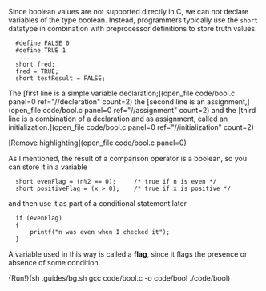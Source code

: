 Since boolean values are not supported directly in C, we can not declare variables of the type boolean.  Instead, programmers typically use the `short` datatype in combination with  preprocessor definitions to store truth values.

```code
  #define FALSE 0
  #define TRUE 1
   ...
  short fred;
  fred = TRUE;
  short testResult = FALSE;
```
The [first line is a simple variable declaration;](open_file code/bool.c panel=0 ref="//decleration" count=2) the [second line is an assignment,](open_file code/bool.c panel=0 ref="//assignment" count=2) and the [third line is a combination of a declaration and as assignment,  called an initialization.](open_file code/bool.c panel=0 ref="//initialization" count=2)

[Remove highlighting](open_file code/bool.c panel=0)

As I mentioned, the result of a comparison operator is a boolean, so you can store it in a variable

```code
  short evenFlag = (n%2 == 0);     /* true if n is even */
  short positiveFlag = (x > 0);    /* true if x is positive */
```
and then use it as part of a conditional statement later

```code
  if (evenFlag) 
  {
      printf("n was even when I checked it");
  }
```
A variable used in this way is called a **flag**, since it flags the presence or absence of some condition.

{Run!}(sh .guides/bg.sh gcc code/bool.c -o code/bool ./code/bool)